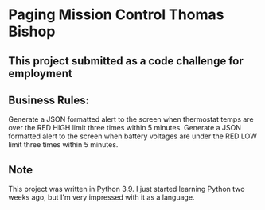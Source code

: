 # Paging Mission Control Thomas Bishop

## This project submitted as a code challenge for employment

## Business Rules:
Generate a JSON formatted alert to the screen when thermostat temps are over the RED HIGH limit three times within 5 minutes.
Generate a JSON formatted alert to the screen when battery voltages are under the RED LOW limit three times within 5 minutes.

## Note

This project was written in Python 3.9.  I just started learning Python two weeks ago, but I'm very impressed
with it as a language.

